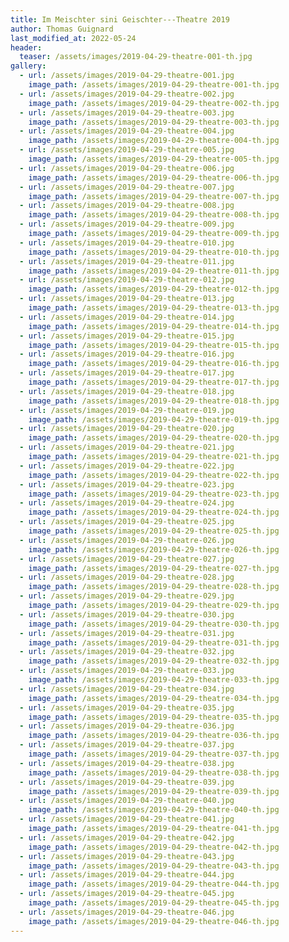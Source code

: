 ```yaml
---
title: Im Meischter sini Geischter---Theatre 2019
author: Thomas Guignard
last_modified_at: 2022-05-24
header:
  teaser: /assets/images/2019-04-29-theatre-001-th.jpg
gallery:
  - url: /assets/images/2019-04-29-theatre-001.jpg
    image_path: /assets/images/2019-04-29-theatre-001-th.jpg
  - url: /assets/images/2019-04-29-theatre-002.jpg
    image_path: /assets/images/2019-04-29-theatre-002-th.jpg
  - url: /assets/images/2019-04-29-theatre-003.jpg
    image_path: /assets/images/2019-04-29-theatre-003-th.jpg
  - url: /assets/images/2019-04-29-theatre-004.jpg
    image_path: /assets/images/2019-04-29-theatre-004-th.jpg
  - url: /assets/images/2019-04-29-theatre-005.jpg
    image_path: /assets/images/2019-04-29-theatre-005-th.jpg
  - url: /assets/images/2019-04-29-theatre-006.jpg
    image_path: /assets/images/2019-04-29-theatre-006-th.jpg
  - url: /assets/images/2019-04-29-theatre-007.jpg
    image_path: /assets/images/2019-04-29-theatre-007-th.jpg
  - url: /assets/images/2019-04-29-theatre-008.jpg
    image_path: /assets/images/2019-04-29-theatre-008-th.jpg
  - url: /assets/images/2019-04-29-theatre-009.jpg
    image_path: /assets/images/2019-04-29-theatre-009-th.jpg
  - url: /assets/images/2019-04-29-theatre-010.jpg
    image_path: /assets/images/2019-04-29-theatre-010-th.jpg
  - url: /assets/images/2019-04-29-theatre-011.jpg
    image_path: /assets/images/2019-04-29-theatre-011-th.jpg
  - url: /assets/images/2019-04-29-theatre-012.jpg
    image_path: /assets/images/2019-04-29-theatre-012-th.jpg
  - url: /assets/images/2019-04-29-theatre-013.jpg
    image_path: /assets/images/2019-04-29-theatre-013-th.jpg
  - url: /assets/images/2019-04-29-theatre-014.jpg
    image_path: /assets/images/2019-04-29-theatre-014-th.jpg
  - url: /assets/images/2019-04-29-theatre-015.jpg
    image_path: /assets/images/2019-04-29-theatre-015-th.jpg
  - url: /assets/images/2019-04-29-theatre-016.jpg
    image_path: /assets/images/2019-04-29-theatre-016-th.jpg
  - url: /assets/images/2019-04-29-theatre-017.jpg
    image_path: /assets/images/2019-04-29-theatre-017-th.jpg
  - url: /assets/images/2019-04-29-theatre-018.jpg
    image_path: /assets/images/2019-04-29-theatre-018-th.jpg
  - url: /assets/images/2019-04-29-theatre-019.jpg
    image_path: /assets/images/2019-04-29-theatre-019-th.jpg
  - url: /assets/images/2019-04-29-theatre-020.jpg
    image_path: /assets/images/2019-04-29-theatre-020-th.jpg
  - url: /assets/images/2019-04-29-theatre-021.jpg
    image_path: /assets/images/2019-04-29-theatre-021-th.jpg
  - url: /assets/images/2019-04-29-theatre-022.jpg
    image_path: /assets/images/2019-04-29-theatre-022-th.jpg
  - url: /assets/images/2019-04-29-theatre-023.jpg
    image_path: /assets/images/2019-04-29-theatre-023-th.jpg
  - url: /assets/images/2019-04-29-theatre-024.jpg
    image_path: /assets/images/2019-04-29-theatre-024-th.jpg
  - url: /assets/images/2019-04-29-theatre-025.jpg
    image_path: /assets/images/2019-04-29-theatre-025-th.jpg
  - url: /assets/images/2019-04-29-theatre-026.jpg
    image_path: /assets/images/2019-04-29-theatre-026-th.jpg
  - url: /assets/images/2019-04-29-theatre-027.jpg
    image_path: /assets/images/2019-04-29-theatre-027-th.jpg
  - url: /assets/images/2019-04-29-theatre-028.jpg
    image_path: /assets/images/2019-04-29-theatre-028-th.jpg
  - url: /assets/images/2019-04-29-theatre-029.jpg
    image_path: /assets/images/2019-04-29-theatre-029-th.jpg
  - url: /assets/images/2019-04-29-theatre-030.jpg
    image_path: /assets/images/2019-04-29-theatre-030-th.jpg
  - url: /assets/images/2019-04-29-theatre-031.jpg
    image_path: /assets/images/2019-04-29-theatre-031-th.jpg
  - url: /assets/images/2019-04-29-theatre-032.jpg
    image_path: /assets/images/2019-04-29-theatre-032-th.jpg
  - url: /assets/images/2019-04-29-theatre-033.jpg
    image_path: /assets/images/2019-04-29-theatre-033-th.jpg
  - url: /assets/images/2019-04-29-theatre-034.jpg
    image_path: /assets/images/2019-04-29-theatre-034-th.jpg
  - url: /assets/images/2019-04-29-theatre-035.jpg
    image_path: /assets/images/2019-04-29-theatre-035-th.jpg
  - url: /assets/images/2019-04-29-theatre-036.jpg
    image_path: /assets/images/2019-04-29-theatre-036-th.jpg
  - url: /assets/images/2019-04-29-theatre-037.jpg
    image_path: /assets/images/2019-04-29-theatre-037-th.jpg
  - url: /assets/images/2019-04-29-theatre-038.jpg
    image_path: /assets/images/2019-04-29-theatre-038-th.jpg
  - url: /assets/images/2019-04-29-theatre-039.jpg
    image_path: /assets/images/2019-04-29-theatre-039-th.jpg
  - url: /assets/images/2019-04-29-theatre-040.jpg
    image_path: /assets/images/2019-04-29-theatre-040-th.jpg
  - url: /assets/images/2019-04-29-theatre-041.jpg
    image_path: /assets/images/2019-04-29-theatre-041-th.jpg
  - url: /assets/images/2019-04-29-theatre-042.jpg
    image_path: /assets/images/2019-04-29-theatre-042-th.jpg
  - url: /assets/images/2019-04-29-theatre-043.jpg
    image_path: /assets/images/2019-04-29-theatre-043-th.jpg
  - url: /assets/images/2019-04-29-theatre-044.jpg
    image_path: /assets/images/2019-04-29-theatre-044-th.jpg
  - url: /assets/images/2019-04-29-theatre-045.jpg
    image_path: /assets/images/2019-04-29-theatre-045-th.jpg
  - url: /assets/images/2019-04-29-theatre-046.jpg
    image_path: /assets/images/2019-04-29-theatre-046-th.jpg
---
```

